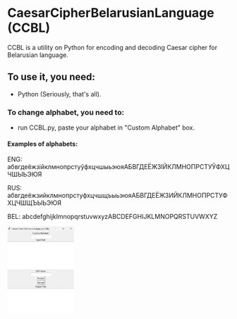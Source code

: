 # CaesarCipherBelarusianLanguage (CCBL)
CCBL is a utility on Python for encoding and decoding Caesar cipher for Belarusian language.
## To use it, you need:
- Python
(Seriously, that's all).
### To change alphabet, you need to:
- run CCBL.py, paste your alphabet in "Custom Alphabet" box.
#### Examples of alphabets:
ENG: абвгдеёжзійклмнопрстуўфхцчшыьэюяАБВГДЕЁЖЗІЙКЛМНОПРСТУЎФХЦЧШЫЬЭЮЯ

RUS: абвгдеёжзийклмнопрстуфхцчшщъыьэюяАБВГДЕЁЖЗИЙКЛМНОПРСТУФХЦЧШЩЪЫЬЭЮЯ

BEL: abcdefghijklmnopqrstuvwxyzABCDEFGHIJKLMNOPQRSTUVWXYZ

<img src="https://raw.githubusercontent.com/Liam-q3v6z/CaesarCipherBelarusianLanguage/refs/heads/main/img0.png" width=30% height=30%>
